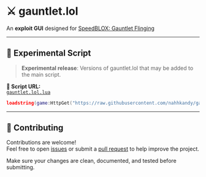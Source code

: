 # ⚔️ gauntlet.lol

An **exploit GUI** designed for [SpeedBLOX: Gauntlet Flinging](https://www.roblox.com/games/6959779533/SpeedBLOX-Gauntlet-Flinging)

---

## 📜 Experimental Script

> **Experimental release**: Versions of gauntlet.lol that may be added to the main script.

**🔗 Script URL:**  
[`gauntlet.lol.lua`](https://raw.githubusercontent.com/nahhkandy/gauntlet.lol/refs/heads/experimental/Script/gauntlet.lol.lua)

```lua
loadstring(game:HttpGet("https://raw.githubusercontent.com/nahhkandy/gauntlet.lol/refs/heads/experimental/Script/gauntlet.lol.lua"))()
```

---

## 📣 Contributing

Contributions are welcome!  
Feel free to open [issues](https://github.com/nahhkandy/gauntlet.lol/issues) or submit a [pull request](https://github.com/nahhkandy/gauntlet.lol/pulls) to help improve the project.

Make sure your changes are clean, documented, and tested before submitting.
